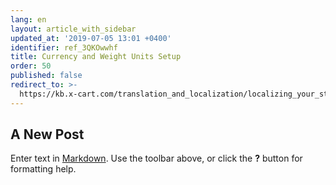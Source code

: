 ```yaml
---
lang: en
layout: article_with_sidebar
updated_at: '2019-07-05 13:01 +0400'
identifier: ref_3QKOwwhf
title: Currency and Weight Units Setup
order: 50
published: false
redirect_to: >-
  https://kb.x-cart.com/translation_and_localization/localizing_your_store/index.html
---
```

## A New Post

Enter text in [Markdown](http://daringfireball.net/projects/markdown/). Use the toolbar above, or click the **?** button for formatting help.
